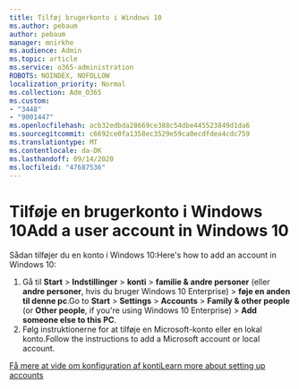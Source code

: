 ```yaml
---
title: Tilføj brugerkonto i Windows 10
ms.author: pebaum
author: pebaum
manager: mnirkhe
ms.audience: Admin
ms.topic: article
ms.service: o365-administration
ROBOTS: NOINDEX, NOFOLLOW
localization_priority: Normal
ms.collection: Adm_O365
ms.custom:
- "3448"
- "9001447"
ms.openlocfilehash: acb32edbda28669ce388c54dbe445523849d1da6
ms.sourcegitcommit: c6692ce0fa1358ec3529e59ca0ecdfdea4cdc759
ms.translationtype: MT
ms.contentlocale: da-DK
ms.lasthandoff: 09/14/2020
ms.locfileid: "47687536"
---
```

# <a name="add-a-user-account-in-windows-10"></a><span data-ttu-id="eb68d-102">Tilføje en brugerkonto i Windows 10</span><span class="sxs-lookup"><span data-stu-id="eb68d-102">Add a user account in Windows 10</span></span>

<span data-ttu-id="eb68d-103">Sådan tilføjer du en konto i Windows 10:</span><span class="sxs-lookup"><span data-stu-id="eb68d-103">Here's how to add an account in Windows 10:</span></span>

1. <span data-ttu-id="eb68d-104">Gå til **Start**  >  **Indstillinger**  >  **konti**  >  **familie & andre personer** (eller **andre personer**, hvis du bruger Windows 10 Enterprise) > **føje en anden til denne pc**.</span><span class="sxs-lookup"><span data-stu-id="eb68d-104">Go to **Start** > **Settings** > **Accounts** > **Family & other people** (or **Other people**, if you're using Windows 10 Enterprise) > **Add someone else to this PC**.</span></span>
2. <span data-ttu-id="eb68d-105">Følg instruktionerne for at tilføje en Microsoft-konto eller en lokal konto.</span><span class="sxs-lookup"><span data-stu-id="eb68d-105">Follow the instructions to add a Microsoft account or local account.</span></span>

[<span data-ttu-id="eb68d-106">Få mere at vide om konfiguration af konti</span><span class="sxs-lookup"><span data-stu-id="eb68d-106">Learn more about setting up accounts</span></span>](https://support.microsoft.com/help/17197/)